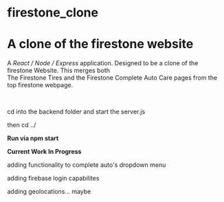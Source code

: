 # firestone_clone
<h1>A clone of the firestone website</h1>

<p>A <i>React / Node / Express</i> application. Designed to be a clone of the firestone Website. This merges both<br/>
The Firestone Tires and the Firestone Complete Auto Care pages from the top firestone webpage.</p>
<br />
<p> cd into the backend folder and start the server.js</p>
<p> then cd ../ </p>
<p><b>Run via npm start</b><br/></p>

<p><b>Current Work In Progress</b></p>
<p>adding functionality to complete auto's dropdown menu</p>
<p>adding firebase login capabilites</p>
<p>adding geolocations... maybe<p>

